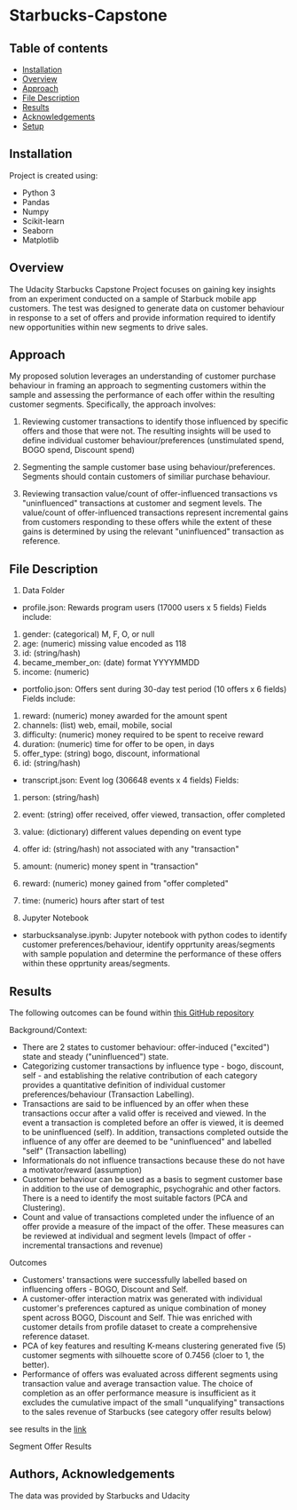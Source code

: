 # Starbucks-Capstone

## Table of contents
* [Installation](#installation)
* [Overview](#overview)
* [Approach](#approach)
* [File Description](#file-description)
* [Results](#results)
* [Acknowledgements](#authors-acknowledgements)
* [Setup](#setup)

## Installation
Project is created using:
* Python 3
* Pandas
* Numpy
* Scikit-learn
* Seaborn
* Matplotlib


## Overview
The Udacity Starbucks Capstone Project focuses on gaining key insights from an experiment conducted on a sample of Starbuck mobile app customers. The test was designed to generate data on customer behaviour in response to a set of offers and provide information required to identify new opportunities within new segments to drive sales. 

## Approach
My proposed solution leverages an understanding of customer purchase behaviour in framing an approach to segmenting customers within the sample and assessing the performance of each offer within the resulting customer segments. Specifically, the approach involves:

1. Reviewing customer transactions to identify those influenced by specific offers and those that were not. The resulting insights will be used to define individual customer behaviour/preferences (unstimulated spend, BOGO spend, Discount spend)

2. Segmenting the sample customer base using behaviour/preferences. Segments should contain customers of similiar purchase behaviour.

3. Reviewing transaction value/count of offer-influenced transactions vs "uninfluenced" transactions at customer and segment levels. The value/count of offer-influenced transactions represent incremental gains from customers responding to these offers while the extent of these gains is determined by using the relevant "uninfluenced" transaction as reference. 
	
## File Description
1. Data Folder

* profile.json: Rewards program users (17000 users x 5 fields)
Fields include:
1. gender: (categorical) M, F, O, or null
2. age: (numeric) missing value encoded as 118
3. id: (string/hash)
4. became_member_on: (date) format YYYYMMDD
5. income: (numeric)

* portfolio.json: Offers sent during 30-day test period (10 offers x 6 fields)
Fields include:
1. reward: (numeric) money awarded for the amount spent
2. channels: (list) web, email, mobile, social
3. difficulty: (numeric) money required to be spent to receive reward
4. duration: (numeric) time for offer to be open, in days
5. offer_type: (string) bogo, discount, informational
6. id: (string/hash)


* transcript.json: Event log (306648 events x 4 fields)
Fields:
1. person: (string/hash)
2. event: (string) offer received, offer viewed, transaction, offer completed
3. value: (dictionary) different values depending on event type
4. offer id: (string/hash) not associated with any "transaction"
5. amount: (numeric) money spent in "transaction"
6. reward: (numeric) money gained from "offer completed"
7. time: (numeric) hours after start of test

2. Jupyter Notebook
* starbucksanalyse.ipynb: Jupyter notebook with python codes to identify customer preferences/behaviour, identify opprtunity areas/segments with sample population and determine the performance of these offers within these opprtunity areas/segments.


## Results
The following outcomes can be found within [this GitHub repository](https://github.com/ChidiOnum/Starbucks-Capstone.git)

Background/Context:
* There are 2 states to customer behaviour: offer-induced ("excited") state and steady ("uninfluenced") state.
* Categorizing customer transactions by influence type - bogo, discount, self - and establishing the relative contribution of each category provides a quantitative definition of individual customer preferences/behaviour (Transaction Labelling).
* Transactions are said to be influenced by an offer when these transactions occur after a valid offer is received and viewed. In the event a transaction is completed before an offer is viewed, it is deemed to be uninfluenced (self). In addition, transactions completed outside the influence of any offer are deemed to be "uninfluenced" and labelled "self" (Transaction labelling)
* Informationals do not influence transactions because these do not have a motivator/reward (assumption)
* Customer behaviour can be used as a basis to segment customer base in addition to the use of demographic, psychograhic and other factors. There is a need to identify the most suitable factors (PCA and Clustering).
* Count and value of transactions completed under the influence of an offer provide a measure of the impact of the offer. These measures can be reviewed at individual and segment levels (Impact of offer - incremental transactions and revenue)

Outcomes
* Customers' transactions were successfully labelled based on influencing offers - BOGO, Discount and Self.
* A customer-offer interaction matrix was generated with individual customer's preferences captured as unique combination of money spent across BOGO, Discount and Self. Thie was enriched with customer details from profile dataset to create a comprehensive reference dataset.
* PCA of key features and resulting K-means clustering generated five (5) customer segments with silhouette score of 0.7456 (cloer to 1, the better).
* Performance of offers was evaluated across different segments using transaction value and average transaction value. The choice of completion as an offer performance measure is insufficient as it excludes the cumulative impact of the small "unqualifying" transactions to the sales revenue of Starbucks (see category offer results below)

see results in the [link]()

Segment Offer Results


## Authors, Acknowledgements
The data was provided by Starbucks and Udacity
